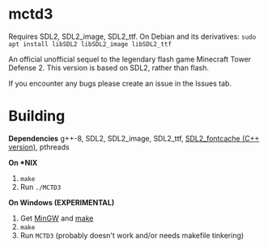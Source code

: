# mctd3
Requires SDL2, SDL2_image, SDL2_ttf.
On Debian and its derivatives:
  `sudo apt install libSDL2 libSDL2_image libSDL2_ttf`

An official unofficial sequel to the legendary flash game Minecraft Tower Defense 2. This version is based on SDL2, rather than flash.

If you encounter any bugs please create an issue in the Issues tab.


# Building

**Dependencies**
g++-8, SDL2, SDL2_image, SDL2_ttf, [SDL2_fontcache \(C++ version\)](https://github.com/deltanedas/SDL_fontcache/), pthreads

**On \*NIX**
1. `make`
2. Run `./MCTD3`

**On Windows (EXPERIMENTAL)**
1. Get [MinGW](https://mingw-w64.org/) and [make](http://gnuwin32.sourceforge.net/packages/make.htm)
2. `make`
3. Run `MCTD3`
(probably doesn't work and/or needs makefile tinkering)
